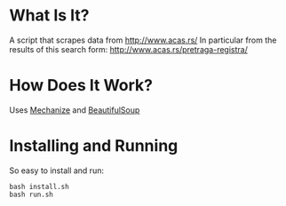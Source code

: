 
What Is It?
===========
A script that scrapes data from http://www.acas.rs/
In particular from the results of this search form: http://www.acas.rs/pretraga-registra/

How Does It Work?
=================

Uses [Mechanize](http://wwwsearch.sourceforge.net/mechanize/) and [BeautifulSoup](http://www.crummy.com/software/BeautifulSoup/) 

Installing and Running
======================
So easy to install and run:
```
bash install.sh
bash run.sh
```
